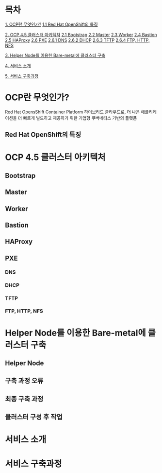 # 목차

[1. OCP란 무엇인가?](#ocp란-무엇인가?)
  [1.1 Red Hat OpenShift의 특징](#red-hat-openshift의-특징)

[2. OCP 4.5 클러스터 아키텍처](#ocp-4.5-클러스터-아키텍처)
  [2.1 Bootstrap](#bootstrap)
  [2.2 Master](#master)
  [2.3 Worker](#worker)
  [2.4 Bastion](#bastion)
  [2.5 HAProxy](#haproxy)
  [2.6 PXE](#pxe)
    [2.6.1 DNS](#dns)
    [2.6.2 DHCP](#dhcp)
    [2.6.3 TFTP](#tftp)
    [2.6.4 FTP, HTTP, NFS](#ftp,-http,-nfs)

[3. Helper Node를 이용한 Bare-metal에 클러스터 구축](#helper-node를-이용한-bare-metal에-클러스터-구축)

[4. 서비스 소개](#서비스-소개)

[5. 서비스 구축과정](#서비스-구축과정)

# OCP란 무엇인가?
Red Hat OpensShift Container Platform
하이브리드 클라우드로, 더 나은 애플리케이션을 더 빠르게 빌드하고 제공하기 위한 기업형 쿠버네티스 기반의 플랫폼

## Red Hat OpenShift의 특징


# OCP 4.5 클러스터 아키텍처

## Bootstrap

## Master

## Worker

## Bastion

## HAProxy

## PXE

### DNS

### DHCP

### TFTP

### FTP, HTTP, NFS

# Helper Node를 이용한 Bare-metal에 클러스터 구축

## Helper Node

## 구축 과정 오류

## 최종 구축 과정

## 클러스터 구성 후 작업

# 서비스 소개

# 서비스 구축과정
